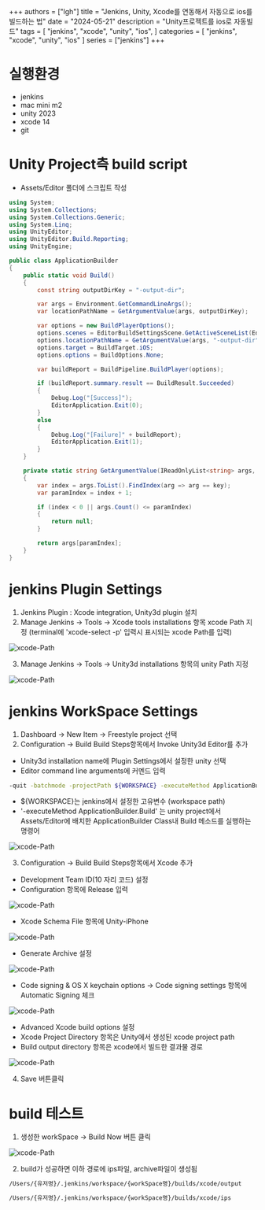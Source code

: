 +++
authors = ["lgh"]
title = "Jenkins, Unity, Xcode를 연동해서 자동으로 ios를 빌드하는 법"
date = "2024-05-21"
description = "Unity프로젝트를 ios로 자동빌드"
tags = [
    "jenkins",
    "xcode",
    "unity",
    "ios",
]
categories = [
    "jenkins",
    "xcode",
    "unity",
    "ios"
]
series = ["jenkins"]
+++


# 실행환경
* jenkins
* mac mini m2
* unity 2023
* xcode 14
* git

# Unity Project측 build script
* Assets/Editor 폴더에 스크립트 작성
```cs
using System;
using System.Collections;
using System.Collections.Generic;
using System.Linq;
using UnityEditor;
using UnityEditor.Build.Reporting;
using UnityEngine;

public class ApplicationBuilder
{
    public static void Build()
    {
        const string outputDirKey = "-output-dir";

        var args = Environment.GetCommandLineArgs();
        var locationPathName = GetArgumentValue(args, outputDirKey);

        var options = new BuildPlayerOptions();
        options.scenes = EditorBuildSettingsScene.GetActiveSceneList(EditorBuildSettings.scenes);
        options.locationPathName = GetArgumentValue(args, "-output-dir");
        options.target = BuildTarget.iOS;
        options.options = BuildOptions.None;

        var buildReport = BuildPipeline.BuildPlayer(options);

        if (buildReport.summary.result == BuildResult.Succeeded)
        {
            Debug.Log("[Success]");
            EditorApplication.Exit(0);
        }
        else
        {
            Debug.Log("[Failure]" + buildReport);
            EditorApplication.Exit(1);
        }
    }

    private static string GetArgumentValue(IReadOnlyList<string> args, string key)
    {
        var index = args.ToList().FindIndex(arg => arg == key);
        var paramIndex = index + 1;

        if (index < 0 || args.Count() <= paramIndex)
        {
            return null;
        }

        return args[paramIndex];
    }
}

```

# jenkins Plugin Settings
1. Jenkins Plugin : Xcode integration, Unity3d plugin 설치
2. Manage Jenkins -> Tools -> Xcode tools installations 항목 xcode Path 지정 (terminal에 'xcode-select -p' 입력시 표시되는 xcode Path를 입력)

![xcode-Path](/images/unity-ios-jenkins/xcodePath.png)

3. Manage Jenkins -> Tools -> Unity3d installations 항목의 unity Path 지정 

![xcode-Path](/images/unity-ios-jenkins/unityPath.png)

# jenkins WorkSpace Settings
1. Dashboard -> New Item -> Freestyle project 선택
2. Configuration -> Build Build Steps항목에서 Invoke Unity3d Editor를 추가 
- Unity3d installation name에 Plugin Settings에서 설정한 unity 선택
- Editor command line arguments에 커멘드 입력

```bash
-quit -batchmode -projectPath ${WORKSPACE} -executeMethod ApplicationBuilder.Build -logFile ${WORKSPACE}/xcodeProject/build.log -output-dir ${WORKSPACE}/xcodeProject
```
- ${WORKSPACE}는 jenkins에서 설정한 고유변수 (workspace path)
- '-executeMethod ApplicationBuilder.Build' 는 unity project에서 Assets/Editor에 배치한 ApplicationBuilder Class내 Build 메소드를 실행하는 명령어

![xcode-Path](/images/unity-ios-jenkins/InvokeUnity.png)

3. Configuration -> Build Build Steps항목에서 Xcode 추가
- Development Team ID(10 자리 코드) 설정
- Configuration 항목에 Release 입력
  
![xcode-Path](/images/unity-ios-jenkins/xcode-Configuration.png)
  
- Xcode Schema File 항목에 Unity-iPhone 

![xcode-Path](/images/unity-ios-jenkins/Xcode-Schema-File.png)

- Generate Archive 설정

![xcode-Path](/images/unity-ios-jenkins/GenerateArchive.png)

- Code signing & OS X keychain options -> Code signing settings 항목에 Automatic Signing 체크
  
![xcode-Path](/images/unity-ios-jenkins/Automatic-Signing.png)

- Advanced Xcode build options 설정
- Xcode Project Directory 항목은 Unity에서 생성된 xcode project path
- Build output directory 항목은 xcode에서 빌드한 결과물 경로

![xcode-Path](/images/unity-ios-jenkins/AdvancedXcode-buildoptions.png)

4. Save 버튼클릭

# build 테스트

1. 생성한 workSpace -> Build Now 버튼 클릭

![xcode-Path](/images/unity-ios-jenkins/workSpace-buildNow.png)

2. build가 성공하면 이하 경로에 ips파일, archive파일이 생성됨
``` bash
/Users/{유저명}/.jenkins/workspace/{workSpace명}/builds/xcode/output
```

``` bash
/Users/{유저명}/.jenkins/workspace/{workSpace명}/builds/xcode/ips
```